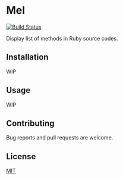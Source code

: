 # Mel

[![Build Status](https://travis-ci.org/emsk/mel.svg?branch=master)](https://travis-ci.org/emsk/mel)

Display list of methods in Ruby source codes.

## Installation

WIP

## Usage

WIP

## Contributing

Bug reports and pull requests are welcome.

## License

[MIT](LICENSE.txt)
